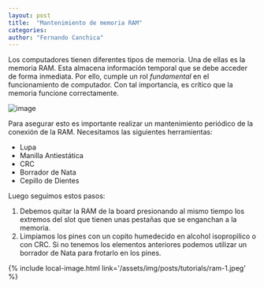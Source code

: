 ```yaml
---
layout: post
title:  "Mantenimiento de memoria RAM"
categories:  
author: "Fernando Canchica" 
---
```


Los computadores tienen diferentes tipos de memoria. Una de ellas es la memoria RAM. Esta almacena información temporal que se debe acceder de forma inmediata. Por ello, cumple un rol _fundamental_ en el funcionamiento de computador. Con tal importancia, es crítico que la memoria funcione correctamente. 

![image](https://media.istockphoto.com/id/507621522/video/hand-removing-random-access-memory-into-motherboard.jpg?b=1&s=640x640&k=20&c=8YBBvXIHMklfOXsm3-x5vFyrsI9gCmShN5UCM4taThM=)

Para asegurar esto es importante realizar un mantenimiento periódico de la conexión de la RAM. Necesitamos las siguientes herramientas:

- Lupa
- Manilla Antiestática
- CRC
- Borrador de Nata
- Cepillo de Dientes

Luego seguimos estos pasos:

1. Debemos quitar la RAM de la board presionando al mismo tiempo los extremos del slot que tienen unas pestañas que se enganchan a la memoria.
2. Limpiamos los pines con un copito humedecido en alcohol isopropìlico o con CRC. Si no tenemos los elementos anteriores podemos utilizar un borrador de Nata para frotarlo en los pines.

{% include local-image.html link='/assets/img/posts/tutorials/ram-1.jpeg' %}


